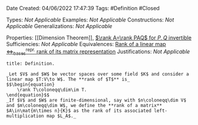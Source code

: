 <br />
<br />

Date Created: 04/06/2022 17:47:39
Tags: #Definition #Closed

Types: _Not Applicable_
Examples: _Not Applicable_
Constructions: _Not Applicable_
Generalizations: _Not Applicable_

Properties: [[Dimension Theorem]], [$\rank A=\rank PAQ$ for $P,Q$ invertible](Rank%20is%20preserved%20under%20multiplication%20by%20invertible%20matrices.md)
Sufficiencies: _Not Applicable_
Equivalences: [Rank of a linear map $\Leftrightarrow^\textrm{repr.}_\textrm{bases}$ rank of its matrix representation](Rank%20of%20a%20linear%20map%20repr%20under%20basis%20rank%20of%20its%20matrix%20representation.md)
Justifications: _Not Applicable_

``` ad-Definition
title: Definition.

_Let $V$ and $W$ be vector spaces over some field $K$ and consider a linear map $T:V\to W$. The **rank of $T$** is_
$$\begin{equation}
    \rank T\coloneqq\dim\im T.
\end{equation}$$
_If $V$ and $W$ are finite-dimensional, say with $n\coloneqq\dim V$ and $m\coloneqq\dim W$, we define the **rank of a matrix** $A\in\mat{m\times n}{K}$ as the rank of its associated left-multiplication map $L_A$._

```
